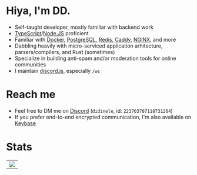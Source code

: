 # Hiya, I'm DD. <img src="https://komarev.com/ghpvc/?username=didinele" alt="" />

- Self-taught developer, mostly familiar with backend work
- [TypeScript]/[Node.JS] proficient
- Familiar with [Docker], [PostgreSQL], [Redis], [Caddy], [NGINX], and more
- Dabbling heavily with micro-serviced application arhitecture, parsers/compilers, and Rust (sometimes)
- Specialize in building anti-spam and/or moderation tools for online communities
- I maintain [discord.js], especially `/ws`

# Reach me
- Feel free to DM me on [Discord] (`didinele`, id: `223703707118731264`)
- If you prefer end-to-end encrypted communication, I'm also available on [Keybase]

# Stats

<table>
  <tr>
    <td align="center" style="padding=0;width=50%;">
      <img align="center" style="padding=0;" src="https://gh-stats.didinele.me/api/?username=didinele&show_icons=true&title_color=4F8CC9&text_color=9f9f9f&bg_color=00000000&hide_border=true&icon_color=4F8CC9&hide_title=true&count_private=true"/>
    </td>
  </tr>
</table>

[Discord]:                      https://discord.com
[Docker]:                       https://www.docker.com
[TypeScript]:                   https://www.typescriptlang.org
[Node.JS]:                      https://nodejs.org
[PostgreSQL]:                   https://www.postgresql.org
[Caddy]:                        https://caddyserver.com
[NGINX]:                        https://www.nginx.com
[Redis]:                        https://redis.io
[Keybase]:                      https://keybase.io/didinele
[discord.js]:                   https://github.com/discordjs/discord.js
